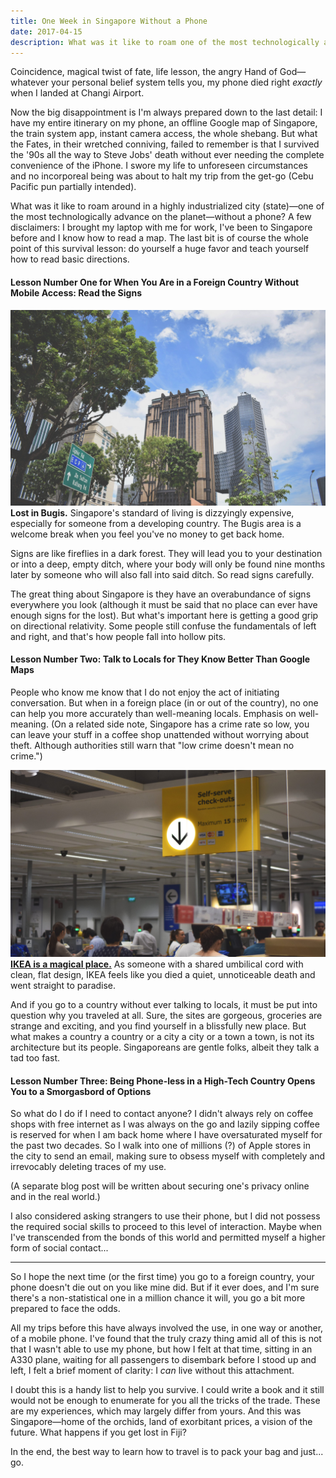 ```yaml
---
title: One Week in Singapore Without a Phone
date: 2017-04-15
description: What was it like to roam one of the most technologically advanced cities on the planet without a phone?
---
```


Coincidence, magical twist of fate, life lesson, the angry Hand of God—whatever your personal belief system tells you, my phone died right *exactly* when I landed at Changi Airport.

Now the big disappointment is I'm always prepared down to the last detail: I have my entire itinerary on my phone, an offline Google map of Singapore, the train system app, instant camera access, the whole shebang. But what the Fates, in their wretched conniving, failed to remember is that I survived the '90s all the way to Steve Jobs' death without ever needing the complete convenience of the iPhone. I swore my life to unforeseen circumstances and no incorporeal being was about to halt my trip from the get-go (Cebu Pacific pun partially intended).

<!--excerpt-->

What was it like to roam around in a highly industrialized city (state)—one of the most technologically advance on the planet—without a phone? A few disclaimers: I brought my laptop with me for work, I've been to Singapore before and I know how to read a map. The last bit is of course the whole point of this survival lesson: do yourself a huge favor and teach yourself how to read basic directions.


#### Lesson Number One for When You Are in a Foreign Country Without Mobile Access: Read the Signs

<div class="post-img-container"><img src="/assets/posts/20170415-01.jpg" oncontextmenu="return false" /><div class="img-caption"><b>Lost in Bugis.</b> Singapore's standard of living is dizzyingly expensive, especially for someone from a developing country. The Bugis area is a welcome break when you feel you've no money to get back home.</div></div>

Signs are like fireflies in a dark forest. They will lead you to your destination or into a deep, empty ditch, where your body will only be found nine months later by someone who will also fall into said ditch. So read signs carefully.

The great thing about Singapore is they have an overabundance of signs everywhere you look (although it must be said that no place can ever have enough signs for the lost). But what's important here is getting a good grip on directional relativity. Some people still confuse the fundamentals of left and right, and that's how people fall into hollow pits.


#### Lesson Number Two: Talk to Locals for They Know Better Than Google Maps

People who know me know that I do not enjoy the act of initiating conversation. But when in a foreign place (in or out of the country), no one can help you more accurately than well-meaning locals. Emphasis on well-meaning. (On a related side note, Singapore has a crime rate so low, you can leave your stuff in a coffee shop unattended without worrying about theft. Although authorities still warn that "low crime doesn't mean no crime.")

<div class="post-img-container"><img src="/assets/posts/20170415-02.jpg" oncontextmenu="return false" /><div class="img-caption"><b><a href="http://marvelcinematicuniverse.wikia.com/wiki/Tahiti" target="blank">IKEA is a magical place.</a></b> As someone with a shared umbilical cord with clean, flat design, IKEA feels like you died a quiet, unnoticeable death and went straight to paradise.</div></div>

And if you go to a country without ever talking to locals, it must be put into question why you traveled at all. Sure, the sites are gorgeous, groceries are strange and exciting, and you find yourself in a blissfully new place. But what makes a country a country or a city a city or a town a town, is not its architecture but its people. Singaporeans are gentle folks, albeit they talk a tad too fast.


#### Lesson Number Three: Being Phone-less in a High-Tech Country Opens You to a Smorgasbord of Options

So what do I do if I need to contact anyone? I didn't always rely on coffee shops with free internet as I was always on the go and lazily sipping coffee is reserved for when I am back home where I have oversaturated myself for the past two decades. So I walk into one of millions (?) of Apple stores in the city to send an email, making sure to obsess myself with completely and irrevocably deleting traces of my use.

(A separate blog post will be written about securing one's privacy online and in the real world.)

I also considered asking strangers to use their phone, but I did not possess the required social skills to proceed to this level of interaction. Maybe when I've transcended from the bonds of this world and permitted myself a higher form of social contact...



<hr>

So I hope the next time (or the first time) you go to a foreign country, your phone doesn't die out on you like mine did. But if it ever does, and I'm sure there's a non-statistical one in a million chance it will, you go a bit more prepared to face the odds.

All my trips before this have always involved the use, in one way or another, of a mobile phone. I've found that the truly crazy thing amid all of this is not that I wasn't able to use my phone, but how I felt at that time, sitting in an A330 plane, waiting for all passengers to disembark before I stood up and left, I felt a brief moment of clarity: I *can* live without this attachment.

I doubt this is a handy list to help you survive. I could write a book and it still would not be enough to enumerate for you all the tricks of the trade. These are my experiences, which may largely differ from yours. And this was Singapore—home of the orchids, land of exorbitant prices, a vision of the future. What happens if you get lost in Fiji?

In the end, the best way to learn how to travel is to pack your bag and just... go.
